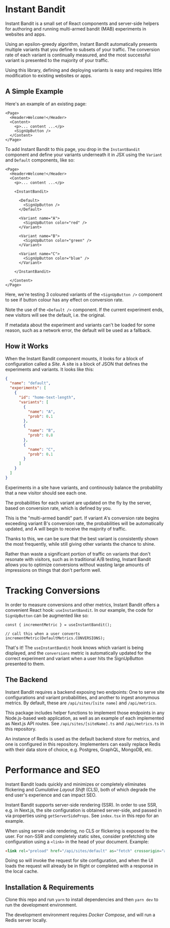 # Instant Bandit
Instant Bandit is a small set of React components and server-side helpers for authoring and running multi-armed bandit (MAB) experiments in websites and apps.

Using an epsilon-greedy algorithm, Instant Bandit automatically presents multiple variants that you define to subsets of your traffic. The conversion rate of each variant is continually measured, and the most successful variant is presented to the majority of your traffic.

Using this library, defining and deploying variants is easy and requires little modification to existing websites or apps.


## A Simple Example
Here's an example of an existing page:

```tsx
<Page>
  <Header>Welcome!</Header>
  <Content>
    <p>... content ...</p>
    <SignUpButton />
  </Content>
</Page>
```

To add Instant Bandit to this page, you drop in the `InstantBandit` component and define your variants underneath it in JSX using the `Variant` and `Default` components, like so:

```tsx
<Page>
  <Header>Welcome!</Header>
  <Content>
    <p>... content ...</p>

    <InstantBandit>

      <Default>
        <SignUpButton />
      </Default>

      <Variant name="A">
        <SignUpButton color="red" />
      </Variant>

      <Variant name="B">
        <SignUpButton color="green" />
      </Variant>

      <Variant name="C">
        <SignUpButton color="blue" />
      </Variant>

    </InstantBandit>

  </Content>
</Page>
```

Here, we're testing 3 coloured variants of the `<SignUpButton />` component to see if button colour has any effect on conversion rate.

Note the use of the `<Default />` component.
If the current experiment ends, new visitors will see the default, i.e. the original.

If metadata about the experiment and variants can't be loaded for some reason, such as a network error, the default will be used as a fallback.

## How it Works
When the Instant Bandit component mounts, it looks for a block of configuration called a _Site_. A site is a block of JSON that defines the experiments and variants. It looks like this:

```JSON
{
  "name": "default",
  "experiments": [
    {
      "id": "home-text-length",
      "variants": [
        {
          "name": "A",
          "prob": 0.1
        },
        {
          "name": "B",
          "prob": 0.8
        },
        {
          "name": "C",
          "prob": 0.1
        }
      ]
    }
  ]
}
```

Experiments in a site have variants, and continously balance the probability that a new visitor should see each one.

The probabilities for each variant are updated on the fly by the server, based on conversion rate, which is defined by you.

This is the "multi-armed bandit" part. If variant A's conversion rate begins exceeding variant B's conversion rate, the probabilities will be automatically updated, and A will begin to receive the majority of traffic.

Thanks to this, we can be sure that the best variant is consistently shown the most frequently, while still giving other variants the chance to shine.

Rather than waste a significant portion of traffic on variants that don't resonate with visitors, such as in traditional A/B testing, Instant Bandit allows you to optimize conversions without wasting large amounts of impressions on things that don't perform well.


# Tracking Conversions
In order to measure conversions and other metrics, Instant Bandit offers a convenient React hook: `useInstantBandit`. In our example, the code for `SignUpButton` can be augmented like so:

```TS
const { incrementMetric } = useInstantBandit();

// call this when a user converts
incrementMetric(DefaultMetrics.CONVERSIONS);

```

That's it! The `useInstantBandit` hook knows which variant is being displayed, and the `conversions` metric is automatically updated for the correct experiment and variant when a user hits the SignUpButton presented to them.


## The Backend
Instant Bandit requires a backend exposing two endpoints: One to serve site configurations and variant probabilities, and another to ingest anonymous metrics. By default, these are `/api/sites/[site name]` and `/api/metrics`.

This package includes helper functions to implement those endpoints in any Node.js-based web application, as well as an example of each implemented as Next.js API routes. See `/api/sites/[siteName].ts` and `/api/metrics.ts` in this repository.

An instance of Redis is used as the default backend store for metrics, and one is configured in this repository. Implementers can easily replace Redis with their data store of choice, e.g. Postgres, GraphQL, MongoDB, etc.

# Performance and SEO
Instant Bandit loads quickly and minimizes or completely eliminates flickering and _Cumulative Layout Shift_ (CLS), both of which degrade the end user's experience and can impact SEO.

Instant Bandit supports server-side rendering (SSR). In order to use SSR, e.g. in Next.js, the site configuration is obtained server-side, and passed in via properties using `getServerSideProps`. See `index.tsx` in this repo for an example.

When using server-side rendering, no CLS or flickering is exposed to the user. For non-SSR and completely static sites, consider prefetching site configuration using a `<link>` in the head of your document. Example:

```HTML
<link rel="preload" href="/api/sites/default" as="fetch" crossorigin="anonymous" />
```

Doing so will invoke the request for site configuration, and when the UI loads the request will already be in flight or completed with a response in the local cache.


## Installation & Requirements
Clone this repo and run `yarn` to install dependencies and then `yarn dev` to run the development environment.

The development environment requires _Docker Compose_, and will run a Redis server locally.
